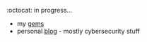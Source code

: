 :octocat: in progress...   
* my [gems](https://rubygems.org/profiles/patrickg)
* personal [blog](https://patrickgramatowski.github.io/blog/) - mostly cybersecurity stuff
